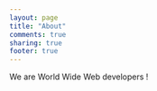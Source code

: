 ```yaml
---
layout: page
title: "About"
comments: true
sharing: true
footer: true
---
```


We are World Wide Web developers !